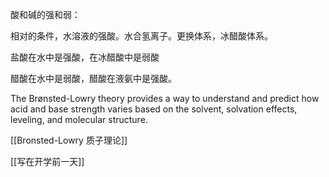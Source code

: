 酸和碱的强和弱：

相对的条件，水溶液的强酸。水合氢离子。更换体系，冰醋酸体系。

盐酸在水中是强酸，在冰醋酸中是弱酸

醋酸在水中是弱酸，醋酸在液氨中是强酸。

The Brønsted-Lowry theory provides a way to understand and predict how acid and base strength varies based on the solvent, solvation effects, leveling, and molecular structure.

[[Bronsted-Lowry 质子理论]]

[[写在开学前一天]]



